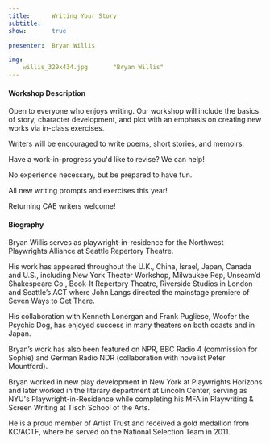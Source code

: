 ```yaml
---
title:      Writing Your Story
subtitle:
show:       true

presenter:  Bryan Willis

img:
    willis_329x434.jpg       "Bryan Willis"
---
```

#### Workshop Description

Open to everyone who enjoys writing. Our workshop will
include the basics of story, character development, and plot
with an emphasis on creating new works via in-class exercises.

Writers will be encouraged to write poems, short stories, and memoirs.

Have a work-in-progress you'd like to revise? We can help!

No experience necessary, but be prepared to have fun.

All new writing prompts and exercises this year!

Returning CAE writers welcome!

#### Biography

Bryan Willis serves as playwright-in-residence for the Northwest
Playwrights Alliance at Seattle Repertory Theatre.

His work has appeared throughout the U.K., China, Israel,
Japan, Canada and U.S., including New York Theater Workshop,
Milwaukee Rep, Unseam’d Shakespeare Co., Book-It Repertory Theatre,
Riverside Studios in London and Seattle’s ACT where John
Langs directed the mainstage premiere of Seven Ways to Get There.

His collaboration with Kenneth Lonergan and Frank Pugliese,
Woofer the Psychic Dog, has enjoyed success in many theaters
on both coasts and in Japan.

Bryan’s work has also been featured on NPR, BBC Radio 4
(commission for Sophie) and German Radio NDR (collaboration with novelist Peter Mountford).

Bryan worked in new play development in New York at Playwrights
Horizons and later worked in the literary department at
Lincoln Center, serving as NYU's Playwright-in-Residence
while completing his MFA in Playwriting & Screen
Writing at Tisch School of the Arts.

He is a proud member of Artist Trust and received a gold medallion
from KC/ACTF, where he served on the National Selection Team in 2011.
